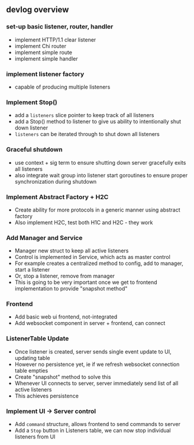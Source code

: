 ## devlog overview
### set-up basic listener, router, handler
- implement HTTP/1.1 clear listener
- implement Chi router 
- implement simple route 
- implement simple handler 

### implement listener factory
- capable of producing multiple listeners

### Implement Stop()
- add a `listeners` slice pointer to keep track of all listeners 
- add a Stop() method to listener to give us ability to intentionally shut down listener
- `listeners` can be iterated through to shut down all listeners

### Graceful shutdown
- use context + sig term to ensure shutting down server gracefully exits all listeners
- also integrate wait group into listener start goroutines to ensure proper synchronization during shutdown

### Implement Abstract Factory + H2C
- Create ability for more protocols in a generic manner using abstract factory
- Also implement H2C, test both H1C and H2C - they work

### Add Manager and Service
- Manager new struct to keep all active listeners
- Control is implemented in Service, which acts as master control
- For example creates a centralized method to config, add to manager, start a listener
- Or, stop a listener, remove from manager
- This is going to be very important once we get to frontend implementation to provide "snapshot method"

### Frontend
- Add basic web ui frontend, not-integrated
- Add websocket component in server + frontend, can connect

### ListenerTable Update
- Once listener is created, server sends single event update to UI, updating table
- However no persistence yet, ie if we refresh websocket connection table empties
- Create "snapshot" method to solve this
- Whenever UI connects to server, server immediately send list of all active listeners
- This achieves persistence

### Implement UI -> Server control
- Add `command` structure, allows frontend to send commands to server
- Add a `Stop` button in Listeners table, we can now stop individual listeners from UI